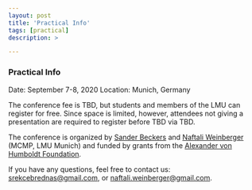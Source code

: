 ```yaml
---
layout: post
title: 'Practical Info'
tags: [practical]
description: >

---
```


### Practical Info

Date: September 7-8, 2020 
Location: Munich, Germany

The conference fee is TBD, but students and members of the LMU can register for free. Since space is limited, however, attendees not giving a presentation are required to register before TBD via TBD.

The conference is organized by [Sander Beckers](https://sanderbeckers.github.io/website/about/) and [Naftali Weinberger](https://sites.google.com/site/naftaliweinberger/) (MCMP, LMU Munich) and funded by grants from the [Alexander von Humboldt Foundation](http://www.humboldt-foundation.de).

If you have any questions, feel free to contact us:  <a href="mailto:srekcebrednas@gmail.com?Subject=Question%20Regarding%20Conference" target="_top">srekcebrednas@gmail.com</a>, or <a href="mailto:naftali.weinberger@gmail.com?Subject=Question%20Regarding%20Conference" target="_top">naftali.weinberger@gmail.com</a>. 


